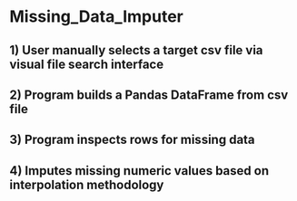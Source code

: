# Missing_Data_Imputer

## 1) User manually selects a target csv file via visual file search interface

## 2) Program builds a Pandas DataFrame from csv file 

## 3) Program inspects rows for missing data 

## 4) Imputes missing numeric values based on interpolation methodology

